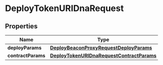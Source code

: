 
# DeployTokenURIDnaRequest

## Properties
Name | Type | Description | Notes
------------ | ------------- | ------------- | -------------
**deployParams** | [**DeployBeaconProxyRequestDeployParams**](DeployBeaconProxyRequestDeployParams.md) |  | 
**contractParams** | [**DeployTokenURIDnaRequestContractParams**](DeployTokenURIDnaRequestContractParams.md) |  | 



